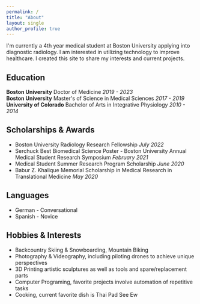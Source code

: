 ```yaml
---
permalink: /
title: "About"
layout: single
author_profile: true
---
```

I'm currently a 4th year medical student at Boston University applying into diagnostic radiology. I am interested in utilizing technology to improve healthcare. I created this site to share my interests and current projects.

## Education
**Boston University** Doctor of Medicine _2019 - 2023_  
**Boston University** Master's of Science in Medical Sciences _2017 - 2019_  
**University of Colorado** Bachelor of Arts in Integrative Physiology _2010 - 2014_  

## Scholarships & Awards
* Boston University Radiology Research Fellowship _July 2022_  
* Serchuck Best Biomedical Science Poster - Boston University Annual Medical Student Research Symposium _February 2021_  
* Medical Student Summer Research Program Scholarship _June 2020_  
* Babur Z. Khalique Memorial Scholarship in Medical Research in Translational Medicine _May 2020_  

## Languages
* German - Conversational
* Spanish - Novice

## Hobbies & Interests
* Backcountry Skiing & Snowboarding, Mountain Biking
* Photography & Videography, including piloting drones to achieve unique perspectives
* 3D Printing artistic sculptures as well as tools and spare/replacement parts
* Computer Programing, favorite projects involve automation of repetitive tasks
* Cooking, current favorite dish is Thai Pad See Ew
